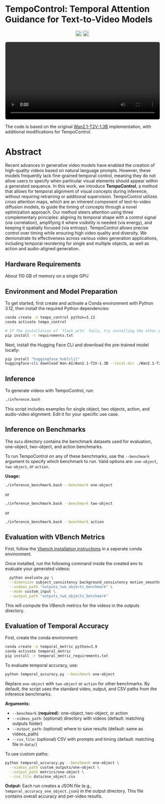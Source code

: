 # TempoControl: Temporal Attention Guidance for Text-to-Video Models

<div align="center">
<a href="https://shira-schiber.github.io/TempoControl/"><img src="https://img.shields.io/static/v1?label=Project&message=Website&color=red" height=20.5></a>
<a href="https://arxiv.org/abs/2510.02226"><img src="https://img.shields.io/badge/arXiv-2510.02226-b31b1b.svg" height=20.5></a>
</div>

<div align="center">

<video src="TempoControl_demo.mp4"
       width="640"
       controls
       autoplay
       loop
       playsinline
       style="border:1px solid #ccc; border-radius:6px; max-width:100%; height:auto;">
  Your browser does not support the video tag.
</video>
<br/>
</div>

The code is based on the original [Wan2.1-T2V-1.3B](https://github.com/Wan-Video/Wan2.1) implementation, with additional modifications for TempoControl.


# Abstract

Recent advances in generative video models have enabled
the creation of high-quality videos based on natural language
prompts. However, these models frequently lack fine-grained
temporal control, meaning they do not allow users to specify when particular visual elements should appear within a
generated sequence. In this work, we introduce **TempoControl**, a method that allows for temporal alignment of visual concepts during inference, without requiring retraining
or additional supervision. TempoControl utilizes cross attention maps, which are an inherent component of text-to-video diffusion models, to guide the timing of concepts
through a novel optimization approach. Our method steers
attention using three complementary principles: aligning its
temporal shape with a control signal (via correlation), amplifying it where visibility is needed (via energy), and keeping
it spatially focused (via entropy). TempoControl allows
precise control over timing while ensuring high video quality
and diversity. We demonstrate its effectiveness across various
video generation applications, including temporal reordering
for single and multiple objects, as well as action and audio-aligned generation.

## Hardware Requirements

About 110 GB of memory on a single GPU

## Environment and Model Preparation

To get started, first create and activate a Conda environment with Python 3.12, then install the required Python dependencies:

```bash
conda create -n tempo_control python=3.12
conda activate tempo_control

# If the installation of `flash_attn` fails, try installing the other packages first and install `flash_attn` last
pip install -r requirements.txt
```

Next, install the Hugging Face CLI and download the pre-trained model locally:

```bash
pip install "huggingface_hub[cli]"
huggingface-cli download Wan-AI/Wan2.1-T2V-1.3B --local-dir ./Wan2.1-T2V-1.3B
```

## Inference

To generate videos with TempoControl, run:

```bash
./inference.bash
```

This script includes examples for single object, two objects, action, and audio-video alignment. 
Edit it for your specific use case.

## Inference on Benchmarks

The `data` directory contains the benchmark datasets used for evaluation, one-object, two-object, and action benchmarks.

To run TempoControl on any of these benchmarks, use the `--benchmark` argument to specify which benchmark to run. Valid options are: `one-object`, `two-object`, or `action`.

**Usage:**

```bash
./inference_benchmark.bash --benchmark one-object
```

or

```bash
./inference_benchmark.bash --benchmark two-object
```

or

```bash
./inference_benchmark.bash --benchmark action
```


## Evaluation with VBench Metrics

First, follow the [Vbench installation instructions](https://github.com/Vchitect/VBench?tab=readme-ov-file#hammer-installation) in a seperate conda environment.

Once installed, run the following command inside the created env to evaluate your generated videos:

```bash
  python evaluate.py \
  --dimension subject_consistency background_consistency motion_smoothness dynamic_degree aesthetic_quality imaging_quality \
  --videos_path "outputs_two_objects_benchmark" \
  --mode custom_input \
  --output_path "outputs_two_objects_benchmark"
```

This will compute the VBench metrics for the videos in the outputs directory.


## Evaluation of Temporal Accuracy

First, create the conda environment:

```bash
conda create -n temporal_metric python=3.9
conda activate temporal_metric
pip install -r temporal_metric_requirements.txt
```


To evaluate temporal accuracy, use:

```bash
python temporal_accuracy.py --benchmark one-object
```

Replace `one-object` with `two-object` or `action` for other benchmarks. By default, the script uses the standard video, output, and CSV paths from the inference benchmarks.

**Arguments:**
- `--benchmark` (**required**): one-object, two-object, or action
- `--videos_path`: (optional) directory with videos (default: matching outputs folder)
- `--output_path`: (optional) where to save results (default: same as videos_path)
- `--csv_file`: (optional) CSV with prompts and timing (default: matching file in `data/`)

To use custom paths:

```bash
python temporal_accuracy.py --benchmark one-object \
  --videos_path custom_outputs/one-object \
  --output_path metrics/one-object \
  --csv_file data/one_object.csv
```

**Output:**
Each run creates a JSON file (e.g., `temporal_accuracy_one_object.json`) in the output directory. This file contains overall accuracy and per-video results.